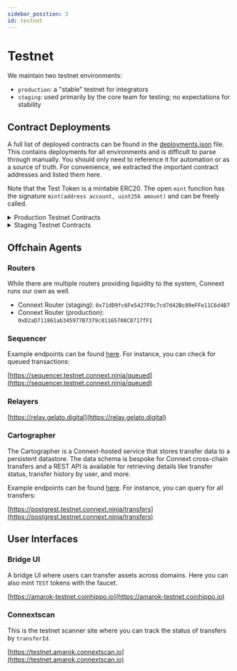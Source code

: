 ```yaml
---
sidebar_position: 3 
id: testnet
---
```


# Testnet

We maintain two testnet environments:
- `production`: a "stable" testnet for integrators
- `staging`: used primarily by the core team for testing; no expectations for stability

## Contract Deployments

A full list of deployed contracts can be found in the [deployments.json](https://github.com/connext/nxtp/blob/main/packages/deployments/contracts/deployments.json) file. This contains deployments for all environments and is difficult to parse through manually. You should only need to reference it for automation or as a source of truth. For convenience, we extracted the important contract addresses and listed them here.

Note that the Test Token is a mintable ERC20. The open `mint` function has the signature `mint(address account, uint256 amount)` and can be freely called.

<details>

  <summary>Production Testnet Contracts</summary>

  ### Goerli 
  
  Domain ID: 1735353714

  <table>
    <tbody>
      <tr>
        <th>Core Contract</th>
        <th>Address</th>
      </tr>
      <tr>
        <td>
          <a href="https://louper.dev/diamond/0xD9e8b18Db316d7736A3d0386C59CA3332810df3B?network=goerli">
            ConnextHandler
          </a>
        </td>
        <td>0xD9e8b18Db316d7736A3d0386C59CA3332810df3B</td>
      </tr>
      <tr>
        <td>
          <a href="https://goerli.etherscan.io/address/0xC6d9D20d179CeCe15E226CdCa9Ef18B47E72fF86">
            TokenRegistry
          </a>
        </td>
        <td>0xC6d9D20d179CeCe15E226CdCa9Ef18B47E72fF86</td>
      </tr>
      <tr>
        <td>
          <a href="https://goerli.etherscan.io/address/0xBf0AC6dE22A82DfAc78CD54f5F649E778d26F78B">
            PromiseRouter
          </a>
        </td>
        <td>0xBf0AC6dE22A82DfAc78CD54f5F649E778d26F78B</td>
      </tr>
      <tr>
        <th>Asset Contract</th>
        <th>Address</th>
        <th>Type</th>
      </tr>
      <tr>
        <td>
          <a href="https://goerli.etherscan.io/address/0x7ea6eA49B0b0Ae9c5db7907d139D9Cd3439862a1">
            TEST
          </a>
        </td>
        <td>0x7ea6eA49B0b0Ae9c5db7907d139D9Cd3439862a1</td>
        <td>Canonical</td>
      </tr>
      <tr>
        <td>
          <a href="https://goerli.etherscan.io/address/0xB4FBF271143F4FBf7B91A5ded31805e42b2208d6">
            WETH
          </a>
        </td>
        <td>0xB4FBF271143F4FBf7B91A5ded31805e42b2208d6</td>
        <td>Canonical</td>
      </tr>
    </tbody>
  </table>

  <br />

  ### Optimism-Goerli

  Domain ID: 1735356532

  <table>
    <tbody>
      <tr>
        <th>Core Contract</th>
        <th>Address</th>
      </tr>
      <tr>
        <td>
          <a href="https://blockscout.com/optimism/goerli/address/0xA04f29c24CCf3AF30D4164F608A56Dc495B2c976">
            ConnextHandler
          </a>
        </td>
        <td>0xA04f29c24CCf3AF30D4164F608A56Dc495B2c976</td>
      </tr>
      <tr>
        <td>
          <a href="https://blockscout.com/optimism/goerli/address/0xEEb6D6aA1bae7f62d08c8233149534788DEf4807">
            TokenRegistry
          </a>
        </td>
        <td>0xEEb6D6aA1bae7f62d08c8233149534788DEf4807</td>
      </tr>
      <tr>
        <td>
          <a href="https://blockscout.com/optimism/goerli/address/0xba05fbdc1D6E70F5BA16559bc956F1074E723d9F">
            PromiseRouter
          </a>
        </td>
        <td>0xba05fbdc1D6E70F5BA16559bc956F1074E723d9F</td>
      </tr>
      <tr>
        <th>Asset Contract</th>
        <th>Address</th>
        <th>Type</th>
      </tr>
      <tr>
        <td>
          <a href="https://blockscout.com/optimism/goerli/address/0x68Db1c8d85C09d546097C65ec7DCBFF4D6497CbF">
            TEST
          </a>
        </td>
        <td>0x68Db1c8d85C09d546097C65ec7DCBFF4D6497CbF</td>
        <td>Representation</td>
      </tr>
      <tr>
        <td>
          <a href="https://blockscout.com/optimism/goerli/address/0x39B061B7e41DE8B721f9aEcEB6b3f17ECB7ba63E">
            nextWETH
          </a>
        </td>
        <td>0x39B061B7e41DE8B721f9aEcEB6b3f17ECB7ba63E</td>
        <td>Representation</td>
      </tr>
      <tr>
        <td>
          <a href="https://blockscout.com/optimism/goerli/address/0x74c6FD7D2Bc6a8F0Ebd7D78321A95471b8C2B806">
            WETH
          </a>
        </td>
        <td>0x74c6FD7D2Bc6a8F0Ebd7D78321A95471b8C2B806</td>
        <td>Adopted</td>
      </tr>
    </tbody>
  </table>

  ### Mumbai

  Domain ID: 9991

  <table>
    <tbody>
      <tr>
        <th>Core Contract</th>
        <th>Address</th>
      </tr>
      <tr>
        <td>
          <a href="https://louper.dev/diamond/0xfdA9C9aE45866D12E5008912318bf3c34fc30912?network=mumbai">
            ConnextHandler
          </a>
        </td>
        <td>0xfdA9C9aE45866D12E5008912318bf3c34fc30912</td>
      </tr>
      <tr>
        <td>
          <a href="https://mumbai.polygonscan.com/address/0xc7031D586320f707b591Cc83BA71219d0c9cf982">
            TokenRegistry
          </a>
        </td>
        <td>0xc7031D586320f707b591Cc83BA71219d0c9cf982</td>
      </tr>
      <tr>
        <td>
          <a href="https://mumbai.polygonscan.com/address/0x8a38b3C20941c9b82AC7D77B650aac2Ad9Df5472">
            PromiseRouter
          </a>
        </td>
        <td>0x8a38b3C20941c9b82AC7D77B650aac2Ad9Df5472</td>
      </tr>
      <tr>
        <th>Asset Contract</th>
        <th>Address</th>
        <th>Type</th>
      </tr>
      <tr>
        <td>
          <a href="https://mumbai.polygonscan.com/address/0xeDb95D8037f769B72AAab41deeC92903A98C9E16">
            TEST
          </a>
        </td>
        <td>0xeDb95D8037f769B72AAab41deeC92903A98C9E16</td>
        <td>Representation</td>
      </tr>
      <tr>
        <td>
          <a href="https://mumbai.polygonscan.com/address/0x1E5341E4b7ed5D0680d9066aac0396F0b1bD1E69">
            nextWETH
          </a>
        </td>
        <td>0x1E5341E4b7ed5D0680d9066aac0396F0b1bD1E69</td>
        <td>Representation</td>
      </tr>
      <tr>
        <td>
          <a href="https://mumbai.polygonscan.com/address/0x4DfAe612aaCB5b448C12A591cD0879bFa2e51d62">
            WETH
          </a>
        </td>
        <td>0x4DfAe612aaCB5b448C12A591cD0879bFa2e51d62</td>
        <td>Adopted</td>
      </tr>
    </tbody>
  </table>

</details>


<details>

  <summary>Staging Testnet Contracts</summary>

  ### Goerli

  Domain ID: 1735353714

  <table>
    <tbody>
      <tr>
        <th>Core Contract</th>
        <th>Address</th>
      </tr>
      <tr>
        <td>
          <a href="https://louper.dev/diamond/0x8F5Ce8D12A6d825F725e465ccAf239953db0d327?network=goerli">
            ConnextHandler
          </a>
        </td>
        <td>0x8F5Ce8D12A6d825F725e465ccAf239953db0d327</td>
      </tr>
      <tr>
        <td>
          <a href="https://goerli.etherscan.io/address/0x458a2AE80fbe7e043ec18b62515423e63Ee5cBed">
            TokenRegistry
          </a>
        </td>
        <td>0x458a2AE80fbe7e043ec18b62515423e63Ee5cBed</td>
      </tr>
      <tr>
        <td>
          <a href="https://goerli.etherscan.io/address/0x53CffCA4C1aDfD21a9f7913A934C46469638e31F">
            PromiseRouter
          </a>
        </td>
        <td>0x53CffCA4C1aDfD21a9f7913A934C46469638e31F</td>
      </tr>
      <tr>
        <th>Asset Contract</th>
        <th>Address</th>
        <th>Type</th>
      </tr>
      <tr>
        <td>
          <a href="https://goerli.etherscan.io/address/0x7ea6eA49B0b0Ae9c5db7907d139D9Cd3439862a1">
            TEST
          </a>
        </td>
        <td>0x7ea6eA49B0b0Ae9c5db7907d139D9Cd3439862a1</td>
        <td>Canonical</td>
      </tr>
      <tr>
        <td>
          <a href="https://goerli.etherscan.io/address/0xB4FBF271143F4FBf7B91A5ded31805e42b2208d6">
            WETH
          </a>
        </td>
        <td>0xB4FBF271143F4FBf7B91A5ded31805e42b2208d6</td>
        <td>Canonical</td>
      </tr>
    </tbody>
  </table>

  <br />

  ### Optimism-Goerli

  Domain ID: 1735356532 

  <table>
    <tbody>
      <tr>
        <th>Core Contract</th>
        <th>Address</th>
      </tr>
      <tr>
        <td>
          <a href="https://blockscout.com/optimism/goerli/address/0x699245C07801f4a4031b821A0f194e00d8c74eC4">
            ConnextHandler
          </a>
        </td>
        <td>0x699245C07801f4a4031b821A0f194e00d8c74eC4</td>
      </tr>
      <tr>
        <td>
          <a href="https://blockscout.com/optimism/goerli/address/0x35d3a7C14de030dC9a1375009620c99369827a5E">
            TokenRegistry
          </a>
        </td>
        <td>0x35d3a7C14de030dC9a1375009620c99369827a5E</td>
      </tr>
      <tr>
        <td>
          <a href="https://blockscout.com/optimism/goerli/address/0x45f20861DA38298C7AFFa284F7dEfc13CBb79B79">
            PromiseRouter
          </a>
        </td>
        <td>0x45f20861DA38298C7AFFa284F7dEfc13CBb79B79</td>
      </tr>
      <tr>
        <th>Asset Contract</th>
        <th>Address</th>
        <th>Type</th>
      </tr>
      <tr>
        <td>
          <a href="https://blockscout.com/optimism/goerli/address/0x68Db1c8d85C09d546097C65ec7DCBFF4D6497CbF">
            TEST
          </a>
        </td>
        <td>0x68Db1c8d85C09d546097C65ec7DCBFF4D6497CbF</td>
        <td>Representation</td>
      </tr>
      <tr>
        <td>
          <a href="https://blockscout.com/optimism/goerli/address/0x39B061B7e41DE8B721f9aEcEB6b3f17ECB7ba63E">
            nextWETH
          </a>
        </td>
        <td>0x39B061B7e41DE8B721f9aEcEB6b3f17ECB7ba63E</td>
        <td>Representation</td>
      </tr>
      <tr>
        <td>
          <a href="https://blockscout.com/optimism/goerli/address/0x74c6FD7D2Bc6a8F0Ebd7D78321A95471b8C2B806">
            WETH
          </a>
        </td>
        <td>0x74c6FD7D2Bc6a8F0Ebd7D78321A95471b8C2B806</td>
        <td>Adopted</td>
      </tr>
    </tbody>
  </table>

  ### Mumbai

  Domain ID: 9991

  <table>
    <tbody>
      <tr>
        <th>Core Contract</th>
        <th>Address</th>
      </tr>
      <tr>
        <td>
          <a href="https://louper.dev/diamond/0xD186493Db6CbE0DD27dE04A15450C9dfe1F5A497?network=mumbai">
            ConnextHandler
          </a>
        </td>
        <td>0xD186493Db6CbE0DD27dE04A15450C9dfe1F5A497</td>
      </tr>
      <tr>
        <td>
          <a href="https://mumbai.polygonscan.com/address/0xa464A01d1260DD2B2D29bFA75184CBf380A1d766">
            TokenRegistry
          </a>
        </td>
        <td>0xa464A01d1260DD2B2D29bFA75184CBf380A1d766</td>
      </tr>
      <tr>
        <td>
          <a href="https://mumbai.polygonscan.com/address/0xb310D335df76fd3535941712c5f9D5c0b41e240c">
            PromiseRouter
          </a>
        </td>
        <td>0xb310D335df76fd3535941712c5f9D5c0b41e240c</td>
      </tr>
      <tr>
        <th>Asset Contract</th>
        <th>Address</th>
        <th>Type</th>
      </tr>
      <tr>
        <td>
          <a href="https://mumbai.polygonscan.com/address/0xeDb95D8037f769B72AAab41deeC92903A98C9E16">
            TEST
          </a>
        </td>
        <td>0xeDb95D8037f769B72AAab41deeC92903A98C9E16</td>
        <td>Representation</td>
      </tr>
      <tr>
        <td>
          <a href="https://mumbai.polygonscan.com/address/0x1E5341E4b7ed5D0680d9066aac0396F0b1bD1E69">
            nextWETH
          </a>
        </td>
        <td>0x1E5341E4b7ed5D0680d9066aac0396F0b1bD1E69</td>
        <td>Representation</td>
      </tr>
      <tr>
        <td>
          <a href="https://mumbai.polygonscan.com/address/0x4DfAe612aaCB5b448C12A591cD0879bFa2e51d62">
            WETH
          </a>
        </td>
        <td>0x4DfAe612aaCB5b448C12A591cD0879bFa2e51d62</td>
        <td>Adopted</td>
      </tr>
    </tbody>
  </table>

</details>

## Offchain Agents

### Routers

While there are multiple routers providing liquidity to the system, Connext runs our own as well.

- Connext Router (staging): `0x71dD9fc6Fe5427F0c7cd7d42Bc89eFFe11C6d4B7`
- Connext Router (production): `0xD2aD711861ab345977B7379c81165708C8717fF1`
### Sequencer

Example endpoints can be found [here](https://github.com/connext/nxtp/blob/c694958e51b9f81cc100260d0776788276303087/packages/agents/sequencer/example.http#L15). For instance, you can check for queued transactions:

[https://sequencer.testnet.connext.ninja/queued](https://sequencer.testnet.connext.ninja/queued)

### Relayers

[https://relay.gelato.digital](https://relay.gelato.digital)

### Cartographer

The Cartographer is a Connext-hosted service that stores transfer data to a persistent datastore. The data schema is bespoke for Connext cross-chain transfers and a REST API is available for retrieving details like transfer status, transfer history by user, and more.

Example endpoints can be found [here](https://github.com/connext/nxtp/blob/c694958e51b9f81cc100260d0776788276303087/packages/agents/cartographer/api/example.http). For instance, you can query for all transfers: 

[https://postgrest.testnet.connext.ninja/transfers](https://postgrest.testnet.connext.ninja/transfers)


## User Interfaces

### Bridge UI

A bridge UI where users can transfer assets across domains. Here you can also mint `TEST` tokens with the faucet.

[https://amarok-testnet.coinhippo.io](https://amarok-testnet.coinhippo.io)

### Connextscan

This is the testnet scanner site where you can track the status of transfers by `transferId`. 

[https://testnet.amarok.connextscan.io](https://testnet.amarok.connextscan.io)
